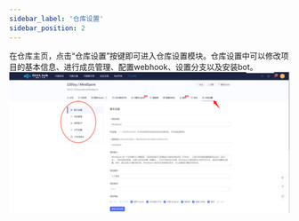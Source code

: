 ```yaml
---
sidebar_label: '仓库设置'     
sidebar_position: 2     
---
```

在仓库主页，点击“仓库设置”按键即可进入仓库设置模块。仓库设置中可以修改项目的基本信息、进行成员管理、配置webhook、设置分支以及安装bot。
![](../../static/img/代码库管理/仓库设置/仓库设置.png)<br/>